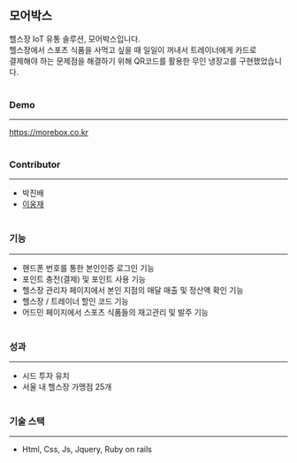 ## 모어박스

헬스장 IoT 유통 솔루션, 모어박스입니다. <br>
헬스장에서 스포츠 식품을 사먹고 싶을 때 일일이 꺼내서 트레이너에게 카드로 <br> 결제해야 하는 문제점을 해결하기 위해 QR코드를 활용한 무인 냉장고를 구현했었습니다. <br> <br>

### Demo
------------
https://morebox.co.kr <br> <br>

### Contributor
------------
- 박진배
- [이웅재](https://github.com/winzett "이웅재") <br> <br>

### 기능
------------
- 핸드폰 번호를 통한 본인인증 로그인 기능
- 포인트 충전(결제) 및 포인트 사용 기능
- 헬스장 관리자 페이지에서 본인 지점의 매달 매출 및 정산액 확인 기능
- 헬스장 / 트레이너 할인 코드 기능
- 어드민 페이지에서 스포츠 식품들의 재고관리 및 발주 기능 <br> <br>

### 성과
------------
- 시드 투자 유치
- 서울 내 헬스장 가맹점 25개 <br> <br>

### 기술 스택
------------
- Html, Css, Js, Jquery, Ruby on rails
